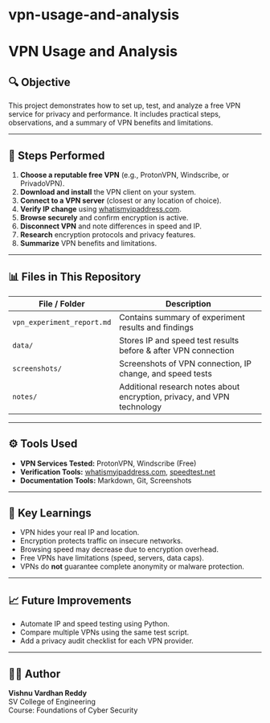 # vpn-usage-and-analysis
# VPN Usage and Analysis

## 🔍 Objective
This project demonstrates how to set up, test, and analyze a free VPN service for privacy and performance. It includes practical steps, observations, and a summary of VPN benefits and limitations.

---

## 🧭 Steps Performed

1. **Choose a reputable free VPN** (e.g., ProtonVPN, Windscribe, or PrivadoVPN).
2. **Download and install** the VPN client on your system.
3. **Connect to a VPN server** (closest or any location of choice).
4. **Verify IP change** using [whatismyipaddress.com](https://whatismyipaddress.com).
5. **Browse securely** and confirm encryption is active.
6. **Disconnect VPN** and note differences in speed and IP.
7. **Research** encryption protocols and privacy features.
8. **Summarize** VPN benefits and limitations.

---

## 📊 Files in This Repository

| File / Folder | Description |
|----------------|--------------|
| `vpn_experiment_report.md` | Contains summary of experiment results and findings |
| `data/` | Stores IP and speed test results before & after VPN connection |
| `screenshots/` | Screenshots of VPN connection, IP change, and speed tests |
| `notes/` | Additional research notes about encryption, privacy, and VPN technology |

---

## ⚙️ Tools Used

- **VPN Services Tested:** ProtonVPN, Windscribe (Free)
- **Verification Tools:** [whatismyipaddress.com](https://whatismyipaddress.com), [speedtest.net](https://www.speedtest.net)
- **Documentation Tools:** Markdown, Git, Screenshots

---

## 🧠 Key Learnings

- VPN hides your real IP and location.
- Encryption protects traffic on insecure networks.
- Browsing speed may decrease due to encryption overhead.
- Free VPNs have limitations (speed, servers, data caps).
- VPNs do **not** guarantee complete anonymity or malware protection.

---

## 📈 Future Improvements

- Automate IP and speed testing using Python.
- Compare multiple VPNs using the same test script.
- Add a privacy audit checklist for each VPN provider.

---

## 👨‍💻 Author
**Vishnu Vardhan Reddy**  
SV College of Engineering  
Course: Foundations of Cyber Security
